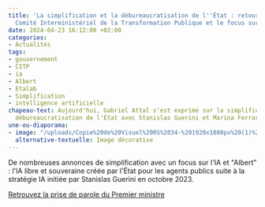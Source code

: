 ```yaml
---
title: 'La simplification et la débureaucratisation de l''État : retour sur le 8e
  Comité Interministériel de la Transformation Publique et le focus sur l’IA'
date: 2024-04-23 16:12:00 +02:00
categories:
- Actualités
tags:
- gouvernement
- CITP
- ia
- Albert
- Etalab
- Simplification
- intelligence artificielle
chapeau-text: Aujourd'hui, Gabriel Attal s'est exprimé sur la simplification et la
  débureaucratisation de l'État avec Stanislas Guerini et Marina Ferrari
une-ou-diaporama:
- image: "/uploads/Copie%20de%20Visuel%20RS%2034-%201920x1080px%20(1)%20(1).png"
  alternative-textuelle: Image décorative
---
```


De nombreuses annonces de simplification avec un focus sur l'IA et "Albert" : l'IA libre et souveraine créée par l'État pour les agents publics suite à la stratégie IA initiée par Stanislas Guerini en octobre 2023.

<div class="lien-important"><p><a href="https://www.linkedin.com/posts/gouvernementfr_transformation-de-laction-publique-prise-activity-7188461481678548993-jAur?utm_source=share&utm_medium=member_desktop">Retrouvez la prise de parole du Premier ministre</a></p></div>